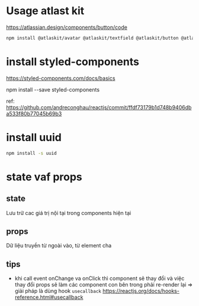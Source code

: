 # Usage atlast kit
https://atlassian.design/components/button/code


```bash
npm install @atlaskit/avatar @atlaskit/textfield @atlaskit/button @atlaskit/icon
```

# install styled-components
https://styled-components.com/docs/basics

npm install --save styled-components

ref:
https://github.com/andreconghau/reactjs/commit/ffdf73179b1d748b9406dba533f80b77045b69b3

# install uuid
```bash
npm install -s uuid
```


# state vaf props

## state
Lưu trữ cac giá trị nội tại trong components hiện tại

## props
Dữ liệu truyền từ ngoài vào, từ element cha



## tips

- khi call event onChange va onClick thì component sẽ thay đổi và việc thay đổi props sẽ làm các component con bên trong phải re-render lại => giải pháp là dùng hook `usecallback` https://reactjs.org/docs/hooks-reference.html#usecallback